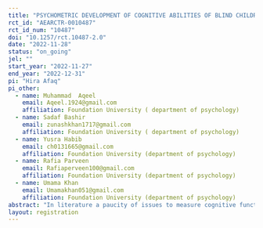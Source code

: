 ```yaml
---
title: "PSYCHOMETRIC DEVELOPMENT OF COGNITIVE ABILITIES OF BLIND CHILDREN AND ADULT"
rct_id: "AEARCTR-0010487"
rct_id_num: "10487"
doi: "10.1257/rct.10487-2.0"
date: "2022-11-28"
status: "on_going"
jel: ""
start_year: "2022-11-27"
end_year: "2022-12-31"
pi: "Hira Afaq"
pi_other:
  - name: Muhammad  Aqeel
    email: Aqeel.1924@gmail.com
    affiliation: Foundation University ( department of psychology)
  - name: Sadaf Bashir
    email: zunashkhan1717@gmail.com
    affiliation: Foundation University ( department of psychology)
  - name: Yusra Habib
    email: ch0131665@gmail.com
    affiliation: Foundation University (department of psychology)
  - name: Rafia Parveen
    email: Rafiaperveen100@gmail.com
    affiliation: Foundation University (department of psychology)
  - name: Umama Khan
    email: Umamakhan051@gmail.com
    affiliation: Foundation University (department of psychology)
abstract: "In literature a paucity of issues to measure cognitive functioning in the blinds is available (Rich, Anderson, 1965; Pichot, 1968; Newland, 1969; Vander Kolk, 1977; Nelson, Joyce, Dias, 2002) but in these reviews it is clear that they are not yet widely available without further support for research and development. This is particularly true for blind children. The purpose of the current study is to provide a proposal version of some of the Visual Performance Subtests adapted to blind children."
layout: registration
---
```



